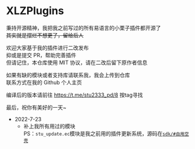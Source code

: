 # XLZPlugins

秉持开源精神，我把我之前写过的所有易语言的小栗子插件都开源了  
~~其实就是摆烂不想更了，留给后人~~

欢迎大家基于我的插件进行二改发布  
抑或是提交 PR，帮助完善插件  
但请记住，本仓库使用 MIT 协议，请在二改后留下原作者信息

如果有缺的模块或者支持库请联系我，我会上传到仓库  
联系方式在我的 Github 个人主页

编译后的版本请前往 <https://t.me/stu2333_pd/8> 按tag寻找

最后，祝你有美好的一天~

- 2022-7-23
  - 补上我所有用过的模块  
    PS：`stu_update.ec`模块是我之前用的插件更新系统，源码在[`sdk/#自用空壳`](sdk/%23%E8%87%AA%E7%94%A8%E7%A9%BA%E5%A3%B3/)
